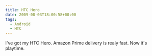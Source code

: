 ```yaml
---
title: HTC Hero
date: 2009-08-03T18:00:58+00:00
tags:
  - Android
  - HTC
---
```


I've got my HTC Hero. Amazon Prime delivery is realy fast. Now it's playtime.
